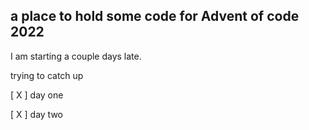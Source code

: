 ## a place to hold some code for Advent of code 2022

I am starting a couple days late.

trying to catch up

[ X ] day one

[ X ] day two
